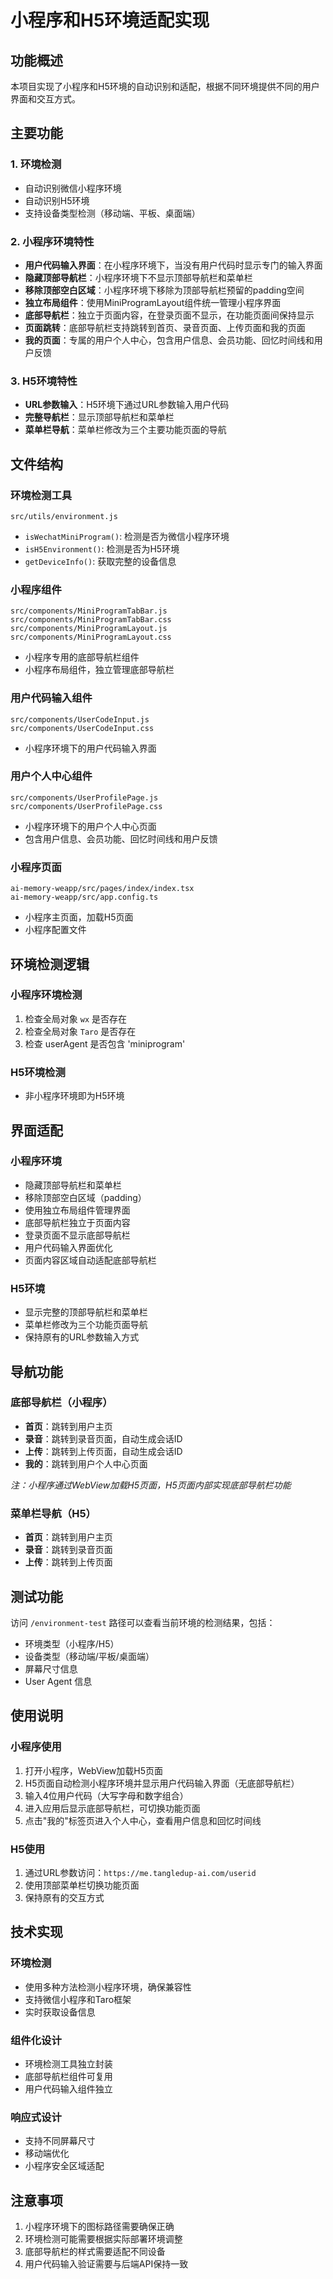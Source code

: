 # 小程序和H5环境适配实现

## 功能概述

本项目实现了小程序和H5环境的自动识别和适配，根据不同环境提供不同的用户界面和交互方式。

## 主要功能

### 1. 环境检测
- 自动识别微信小程序环境
- 自动识别H5环境
- 支持设备类型检测（移动端、平板、桌面端）

### 2. 小程序环境特性
- **用户代码输入界面**：在小程序环境下，当没有用户代码时显示专门的输入界面
- **隐藏顶部导航栏**：小程序环境下不显示顶部导航栏和菜单栏
- **移除顶部空白区域**：小程序环境下移除为顶部导航栏预留的padding空间
- **独立布局组件**：使用MiniProgramLayout组件统一管理小程序界面
- **底部导航栏**：独立于页面内容，在登录页面不显示，在功能页面间保持显示
- **页面跳转**：底部导航栏支持跳转到首页、录音页面、上传页面和我的页面
- **我的页面**：专属的用户个人中心，包含用户信息、会员功能、回忆时间线和用户反馈

### 3. H5环境特性
- **URL参数输入**：H5环境下通过URL参数输入用户代码
- **完整导航栏**：显示顶部导航栏和菜单栏
- **菜单栏导航**：菜单栏修改为三个主要功能页面的导航

## 文件结构

### 环境检测工具
```
src/utils/environment.js
```
- `isWechatMiniProgram()`: 检测是否为微信小程序环境
- `isH5Environment()`: 检测是否为H5环境
- `getDeviceInfo()`: 获取完整的设备信息

### 小程序组件
```
src/components/MiniProgramTabBar.js
src/components/MiniProgramTabBar.css
src/components/MiniProgramLayout.js
src/components/MiniProgramLayout.css
```
- 小程序专用的底部导航栏组件
- 小程序布局组件，独立管理底部导航栏

### 用户代码输入组件
```
src/components/UserCodeInput.js
src/components/UserCodeInput.css
```
- 小程序环境下的用户代码输入界面

### 用户个人中心组件
```
src/components/UserProfilePage.js
src/components/UserProfilePage.css
```
- 小程序环境下的用户个人中心页面
- 包含用户信息、会员功能、回忆时间线和用户反馈

### 小程序页面
```
ai-memory-weapp/src/pages/index/index.tsx
ai-memory-weapp/src/app.config.ts
```
- 小程序主页面，加载H5页面
- 小程序配置文件

## 环境检测逻辑

### 小程序环境检测
1. 检查全局对象 `wx` 是否存在
2. 检查全局对象 `Taro` 是否存在
3. 检查 userAgent 是否包含 'miniprogram'

### H5环境检测
- 非小程序环境即为H5环境

## 界面适配

### 小程序环境
- 隐藏顶部导航栏和菜单栏
- 移除顶部空白区域（padding）
- 使用独立布局组件管理界面
- 底部导航栏独立于页面内容
- 登录页面不显示底部导航栏
- 用户代码输入界面优化
- 页面内容区域自动适配底部导航栏

### H5环境
- 显示完整的顶部导航栏和菜单栏
- 菜单栏修改为三个功能页面导航
- 保持原有的URL参数输入方式

## 导航功能

### 底部导航栏（小程序）
- **首页**：跳转到用户主页
- **录音**：跳转到录音页面，自动生成会话ID
- **上传**：跳转到上传页面，自动生成会话ID
- **我的**：跳转到用户个人中心页面

*注：小程序通过WebView加载H5页面，H5页面内部实现底部导航栏功能*

### 菜单栏导航（H5）
- **首页**：跳转到用户主页
- **录音**：跳转到录音页面
- **上传**：跳转到上传页面

## 测试功能

访问 `/environment-test` 路径可以查看当前环境的检测结果，包括：
- 环境类型（小程序/H5）
- 设备类型（移动端/平板/桌面端）
- 屏幕尺寸信息
- User Agent 信息

## 使用说明

### 小程序使用
1. 打开小程序，WebView加载H5页面
2. H5页面自动检测小程序环境并显示用户代码输入界面（无底部导航栏）
3. 输入4位用户代码（大写字母和数字组合）
4. 进入应用后显示底部导航栏，可切换功能页面
5. 点击"我的"标签页进入个人中心，查看用户信息和回忆时间线

### H5使用
1. 通过URL参数访问：`https://me.tangledup-ai.com/userid`
2. 使用顶部菜单栏切换功能页面
3. 保持原有的交互方式

## 技术实现

### 环境检测
- 使用多种方法检测小程序环境，确保兼容性
- 支持微信小程序和Taro框架
- 实时获取设备信息

### 组件化设计
- 环境检测工具独立封装
- 底部导航栏组件可复用
- 用户代码输入组件独立

### 响应式设计
- 支持不同屏幕尺寸
- 移动端优化
- 小程序安全区域适配

## 注意事项

1. 小程序环境下的图标路径需要确保正确
2. 环境检测可能需要根据实际部署环境调整
3. 底部导航栏的样式需要适配不同设备
4. 用户代码输入验证需要与后端API保持一致 